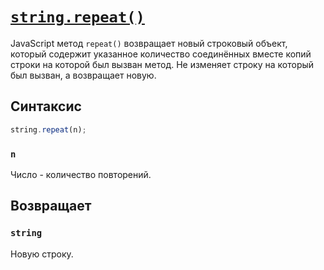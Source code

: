 # [`string.repeat()`](../index.md)

JavaScript метод `repeat()` возвращает новый строковый объект, который содержит указанное количество соединённых вместе копий строки на которой был вызван метод. Не изменяет строку на который был вызван, а возвращает новую.

## Синтаксис

```js
string.repeat(n);
```

### `n`

Число - количество повторений.

## Возвращает

### `string`

Новую строку.
